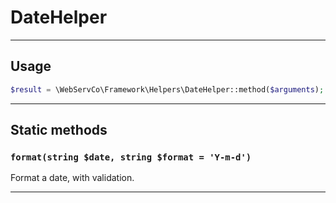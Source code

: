 # DateHelper

---

## Usage

```php
$result = \WebServCo\Framework\Helpers\DateHelper::method($arguments);
```

---

## Static methods

### `format(string $date, string $format = 'Y-m-d')`

Format a date, with validation.

---
